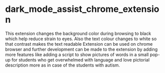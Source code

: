 # dark_mode_assist_chrome_extension
This extension changes the background color during browsing to black which help reduce strain to eyes. Also the text colour changes to white so that contrast makes the text readable
Extension can be used on chrome browser and further development can be made to the extension by adding more features like adding a script to show pictures of words in a small pop-up for students who get overwhelmed with language and love pictorial description more as in case of the students with autism.
